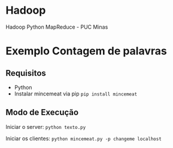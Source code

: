 # Hadoop
Hadoop Python MapReduce - PUC Minas 

# Exemplo Contagem de palavras

## Requisitos
- Python
- Instalar mincemeat via pip `pip install mincemeat`

## Modo de Execução
Iniciar o server: `python texto.py`

Iniciar os clientes: `python mincemeat.py -p changeme localhost`
